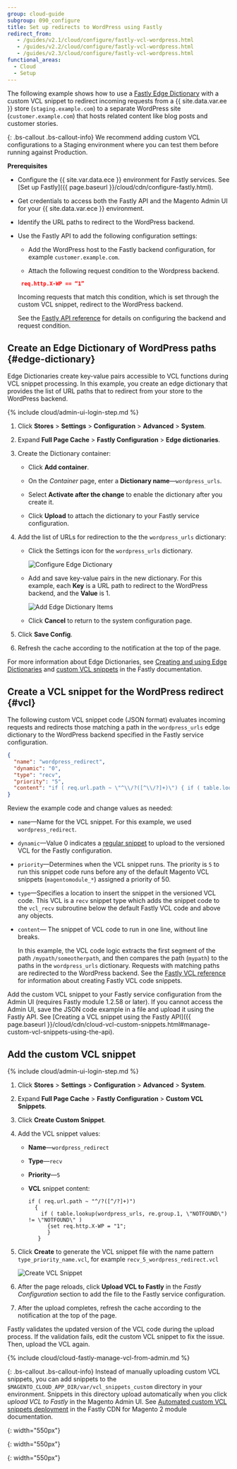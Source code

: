 ```yaml
---
group: cloud-guide
subgroup: 090_configure
title: Set up redirects to WordPress using Fastly
redirect_from:
   - /guides/v2.1/cloud/configure/fastly-vcl-wordpress.html
   - /guides/v2.2/cloud/configure/fastly-vcl-wordpress.html
   - /guides/v2.3/cloud/configure/fastly-vcl-wordpress.html
functional_areas:
  - Cloud
  - Setup
---
```


The following example shows how to use a [Fastly Edge Dictionary](https://docs.fastly.com/guides/edge-dictionaries/working-with-dictionaries-using-the-api) with a custom VCL snippet to redirect incoming requests from a {{ site.data.var.ee }} store (`staging.example.com`) to a separate WordPress site (`customer.example.com`) that hosts related content like blog posts and customer stories.


{: .bs-callout .bs-callout-info}
We recommend adding custom VCL configurations to a Staging environment where you can test them before running against Production.

**Prerequisites**

-  Configure the {{ site.var.data.ece }} environment for Fastly services. See [Set up Fastly]({{ page.baseurl }}/cloud/cdn/configure-fastly.html). 

-  Get credentials to access both the Fastly API and the Magento Admin UI for your {{ site.data.var.ece }} environment.

-  Identify the URL paths to redirect to the WordPress backend.

-  Use the Fastly API to add the following configuration settings: 

   -  Add the WordPress host to the Fastly backend configuration, for example `customer.example.com`.

   -  Attach the following request condition to the Wordpress backend.

     ```json
      req.http.X-WP == “1”
     ```
	 Incoming requests that match this condition, which is set through the custom VCL snippet, redirect to the WordPress backend. 
	 
     See the [Fastly API reference](https://docs.fastly.com/api/config#) for details on configuring the backend and request condition.

## Create an Edge Dictionary of WordPress paths {#edge-dictionary}

Edge Dictionaries create key-value pairs accessible to VCL functions during VCL snippet processing. In this example, you create an edge dictionary that provides the list of URL paths that to redirect from your store to the WordPress backend. 

{% include cloud/admin-ui-login-step.md %}

1.  Click **Stores** > **Settings** > **Configuration** > **Advanced** > **System**.

1.  Expand **Full Page Cache** > **Fastly Configuration** > **Edge dictionaries**.

1.  Create the Dictionary container:

    - Click **Add container**.

    -  On the *Container* page, enter a **Dictionary name**—`wordpress_urls`.

    -  Select **Activate after the change** to enable the dictionary after you create it.

    -  Click **Upload** to attach the dictionary to your Fastly service configuration.

1.  Add the list of URLs for redirection to the the `wordpress_urls` dictionary:

    -  Click the Settings icon for the `wordpress_urls` dictionary.

       ![Configure Edge Dictionary]

    -  Add and save key-value pairs in the new dictionary. For this example, each **Key** is a URL path to redirect to the WordPress backend, and the **Value** is 1.
       
	   ![Add Edge Dictionary Items]
	 
    -  Click **Cancel** to return to the system configuration page.
	
1.  Click **Save Config**.

1.  Refresh the cache according to the notification at the top of the page.
	
For more information about Edge Dictionaries, see [Creating and using Edge Dictionaries](https://docs.fastly.com/guides/edge-dictionaries/working-with-dictionaries-using-the-api) and [custom VCL snippets](https://docs.fastly.com/guides/edge-dictionaries/working-with-dictionaries-using-the-api#custom-vcl-examples) in the Fastly documentation.

## Create a VCL snippet for the WordPress redirect {#vcl}

The following custom VCL snippet code (JSON format) evaluates incoming requests and redirects those matching a path 
 in the `wordpress_urls` edge dictionary to the WordPress backend specified in the Fastly service configuration.


```json
{
  "name": "wordpress_redirect",
  "dynamic": "0",
  "type": "recv",
  "priority": "5",
  "content": "if ( req.url.path ~ \"^\\/?([^\\/?]+)\") { if ( table.lookup(wordpress_urls, re.group.1, \"NOTFOUND\") != \"NOTFOUND\" ) { set req.http.X-WP = \"1\"; } }"
}
```

Review the example code and change values as needed: 

-  `name`—Name for the VCL snippet. For this example, we used `wordpress_redirect`.
  
-  `dynamic`—Value 0 indicates a [regular snippet](https://docs.fastly.com/guides/vcl-snippets/using-regular-vcl-snippets) to upload to the versioned VCL for the Fastly configuration.

-  `priority`—Determines when the VCL snippet runs. The priority  is `5` to run this snippet code runs before any of the default Magento VCL snippets (`magentomodule_*`) assigned a priority of 50.

-  `type`—Specifies a location to insert the snippet in the versioned VCL code. This VCL is a `recv` snippet type which adds the snippet code to the `vcl_recv` subroutine below the default Fastly VCL code and above any objects.

-  `content`— The snippet of VCL code to run in one line, without line breaks.

    In this example, the VCL code logic extracts the first segment of the path `/mypath/someotherpath`, and then compares the path (`mypath`) to the paths in the `wordpress_urls` dictionary. Requests with matching paths are redirected to the WordPress backend. See the [Fastly VCL reference](https://docs.fastly.com/vcl/reference/) for information about creating Fastly VCL code snippets.
 
Add the custom VCL snippet to your Fastly service configuration from the Admin UI (requires Fastly module 1.2.58 or later). If you cannot access the Admin UI, save the JSON code example in a file and upload it using the Fastly API. See [Creating a VCL snippet using the Fastly API]({{  page.baseurl }}/cloud/cdn/cloud-vcl-custom-snippets.html#manage-custom-vcl-snippets-using-the-api).


## Add the custom VCL snippet

{% include cloud/admin-ui-login-step.md %}

1.	Click **Stores** > **Settings** > **Configuration** > **Advanced** > **System**.

1.  Expand **Full Page Cache** > **Fastly Configuration** > **Custom VCL Snippets**.

1.  Click **Create Custom Snippet**.

1.  Add the VCL snippet values:

	- **Name**—`wordpress_redirect`
	
	- **Type**—`recv`
	
	- **Priority**—`5`
	
	- **VCL** snippet content:

      ```
      if ( req.url.path ~ "^/?([^/?]+)")
	    {
		  if ( table.lookup(wordpress_urls, re.group.1, \"NOTFOUND\") != \"NOTFOUND\" )
	        {set req.http.X-WP = "1";
		    }
         }
      ```

1.  Click **Create** to generate the VCL snippet file with the name pattern `type_priority_name.vcl`, for example `recv_5_wordpress_redirect.vcl`

    ![Create VCL Snippet]
	
1.  After the page reloads, click **Upload VCL to Fastly** in the *Fastly Configuration* section to add the file to the Fastly service configuration.

1.  After the upload completes, refresh the cache according to the notification at the top of the page.

Fastly validates the updated version of the VCL code during the upload process. If the validation fails, edit the custom VCL snippet to fix the issue. Then, upload the VCL again.

{% include cloud/cloud-fastly-manage-vcl-from-admin.md %}


{: .bs-callout .bs-callout-info}
Instead of manually uploading custom VCL snippets, you can add snippets to the `$MAGENTO_CLOUD_APP_DIR/var/vcl_snippets_custom` directory in your environment. Snippets in this directory upload automatically when you click *upload VCL to Fastly* in the Magento Admin UI. See [Automated custom VCL snippets deployment](https://github.com/fastly/fastly-magento2/blob/master/Documentation/Guides/CUSTOM-VCL-SNIPPETS.md#automated-custom-vcl-snippets-deployment) in the Fastly CDN for Magento 2 module documentation. 


<!-- Link definitions -->

[Configure Edge Dictionary]: {{site.baseurl}}/common/images/cloud/cloud-fastly-edge-dictionary-configure.png
{: width="550px"}

[Add Edge Dictionary Items]: {{site.baseurl}}/common/images/cloud/cloud-fastly-edge-dictionary-add-items.png
{: width="550px"}

[Create VCL Snippet]: {{site.baseurl}}/common/images/cloud/cloud-fastly-create-vcl-snippet.png
{: width="550px"}

